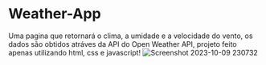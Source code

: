 # Weather-App
Uma pagina que retornará o clima, a umidade e a velocidade do vento, os dados são obtidos atráves da API do Open Weather API, projeto feito apenas utilizando html, css e javascript!
![Screenshot 2023-10-09 230732](https://github.com/ArthurScarcela/Weather-App/assets/99052748/6289d778-506f-47a4-b5ad-f8486020b272)

